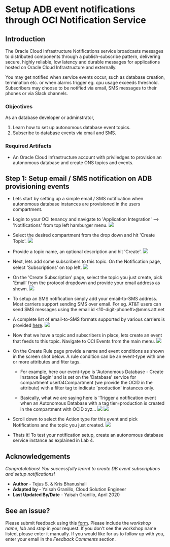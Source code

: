 # Setup ADB event notifications through OCI Notification Service

## Introduction
The Oracle Cloud Infrastructure Notifications service broadcasts messages  to distributed components through a publish-subscribe pattern, delivering secure, highly reliable, low latency and durable messages for applications hosted on Oracle Cloud Infrastructure and externally. 

You may get notified when service events occur, such as database creation, termination etc. or when alarms trigger eg. cpu usage exceeds threshold. Subscribers may choose to be notified via email, SMS messages to their phones or via Slack channels.

### Objectives
As an database developer or adminstrator,
1. Learn how to set up autonomous database event topics.
2. Subscribe to database events via email and SMS.

### Required Artifacts
- An Oracle Cloud Infrastructure account with priviledges to provision an autonomous database and create ONS topics and events.

## **Step 1:** Setup email / SMS notification on ADB provisioning events

- Lets start by setting up a simple email / SMS notification when autonomous database instances are provisioned in the users compartment.

- Login to your OCI tenancy and navigate to 'Application Integration' --> 'Notifications' from top left hamburger menu.
    ![](./images/navigate.png " ")

- Select the desired compartment from the drop down and hit 'Create Topic'.
    ![](./images/create_topic.png " ")

- Provide a topic name, an optional description and hit 'Create'.
    ![](./images/create_topic2.png " ")

- Next, lets add some subscribers to this topic. On the Notification page, select 'Subscriptions' on top left.
    ![](./images/subscribe.png " ")

- On the 'Create Subscription' page, select the topic you just create, pick 'Email' from the protocol dropdown and provide your email address as shown.
    ![](./images/subscribe2.png " ")

- To setup an SMS notification simply add your email-to-SMS address. Most carriers support sending SMS over email. For eg. AT&T users can send SMS messages using the email id <10-digit-phone#>@mms.att.net

- A complete list of email-to-SMS formats supported by various carriers is provided [here](https://avtech.com/articles/138/list-of-email-to-sms-addresses/).
    ![](./images/sms.png " ")

- Now that we have a topic and subscribers in place, lets create an event that feeds to this topic. Navigate to OCI Events from the main menu.
    ![](./images/events1.png " ")

- On the Create Rule page provide a name and event conditions as shown in the screen shot below. A rule condition can be an event-type with one or more attributes and fiter tags. 

    - For example, here our event-type is 'Autonomous Database - Create Instance Begin' and is set on the 'Database' service for compartment user04Compartment (we provide the OCID in the attribute) with a filter tag to indicate 'production' instances only.

    - Basically, what we are saying here is 'Trigger a notification event when an Autonomous Database with a tag tier=production is created in the compartment with OCID xyz...
      ![](./images/events2.png " ")
      ![](./images/events3.png " ")

- Scroll down to select the Action type for this event and pick Notifications and the topic you just created.
    ![](./images/events4.png " ")

- Thats it! To test your notification setup, create an autonomous database service instance as explained in Lab 4.

## Acknowledgements
*Congratulations! You successfully learnt to create DB event subscriptions and setup notifications!*

- **Author** - Tejus S. & Kris Bhanushali
- **Adapted by** -  Yaisah Granillo, Cloud Solution Engineer
- **Last Updated By/Date** - Yaisah Granillo, April 2020

## See an issue?
Please submit feedback using this [form](https://apexapps.oracle.com/pls/apex/f?p=133:1:::::P1_FEEDBACK:1). Please include the *workshop name*, *lab* and *step* in your request.  If you don't see the workshop name listed, please enter it manually. If you would like for us to follow up with you, enter your email in the *Feedback Comments* section. 